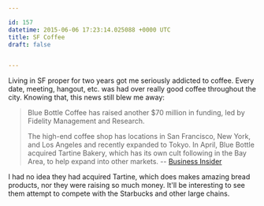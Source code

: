 ```yaml
---

id: 157
datetime: 2015-06-06 17:23:14.025088 +0000 UTC
title: SF Coffee
draft: false


---
```


Living in SF proper for two years got me seriously addicted to coffee. Every date, meeting, hangout, etc. was had over really good coffee throughout the city. Knowing that, this news still blew me away: 

 > Blue Bottle Coffee has raised another $70 million in funding, led by Fidelity Management and Research.
 > 
 > The high-end coffee shop has locations in San Francisco, New York, and Los Angeles and recently expanded to Tokyo. In April, Blue Bottle acquired Tartine Bakery, which has its own cult following in the Bay Area, to help expand into other markets.  -- [Business Insider](http://www.businessinsider.com/blue-bottle-raises-another-70-million-2015-6)

I had no idea they had acquired Tartine, which does makes amazing bread products, nor they were raising so much money. It'll be interesting to see them attempt to compete with the Starbucks and other large chains.
